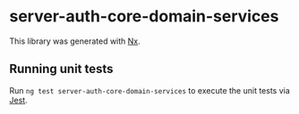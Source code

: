 # server-auth-core-domain-services

This library was generated with [Nx](https://nx.dev).

## Running unit tests

Run `ng test server-auth-core-domain-services` to execute the unit tests via [Jest](https://jestjs.io).
